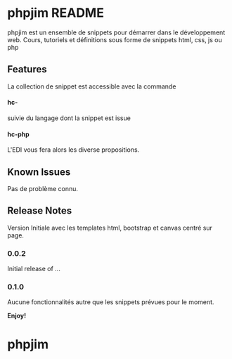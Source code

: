 # phpjim README

phpjim est un ensemble de snippets pour démarrer dans le développement web.
Cours, tutoriels et définitions sous forme de snippets html, css, js ou php

## Features

La collection de snippet est accessible avec la commande 
#### hc-

suivie du langage dont la snippet est issue
#### hc-php

L'EDI vous fera alors les diverse propositions.



## Known Issues

Pas de problème connu.

## Release Notes

Version Initiale avec les templates html, bootstrap et canvas centré sur page.

### 0.0.2

Initial release of ...


### 0.1.0

Aucune fonctionnalités autre que les snippets prévues pour le moment.


**Enjoy!**
# phpjim
